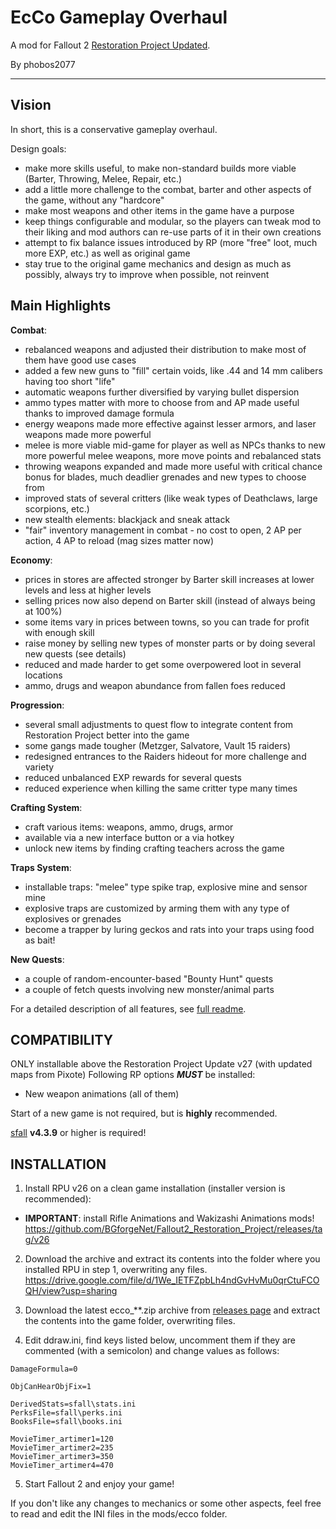 # EcCo Gameplay Overhaul

A mod for Fallout 2 [Restoration Project Updated](https://github.com/BGforgeNet/Fallout2_Restoration_Project).

By phobos2077

---


## Vision

In short, this is a conservative gameplay overhaul.

Design goals:
- make more skills useful, to make non-standard builds more viable (Barter, Throwing, Melee, Repair, etc.)
- add a little more challenge to the combat, barter and other aspects of the game, without any "hardcore"
- make most weapons and other items in the game have a purpose
- keep things configurable and modular, so the players can tweak mod to their liking and mod authors can re-use parts of it in their own creations
- attempt to fix balance issues introduced by RP (more "free" loot, much more EXP, etc.) as well as original game
- stay true to the original game mechanics and design as much as possibly, always try to improve when possible, not reinvent


## Main Highlights

**Combat**:
- rebalanced weapons and adjusted their distribution to make most of them have good use cases
- added a few new guns to "fill" certain voids, like .44 and 14 mm calibers having too short "life"
- automatic weapons further diversified by varying bullet dispersion
- ammo types matter with more to choose from and AP made useful thanks to improved damage formula
- energy weapons made more effective against lesser armors, and laser weapons made more powerful
- melee is more viable mid-game for player as well as NPCs thanks to new more powerful melee weapons, more move points and rebalanced stats
- throwing weapons expanded and made more useful with critical chance bonus for blades, much deadlier grenades and new types to choose from
- improved stats of several critters (like weak types of Deathclaws, large scorpions, etc.)
- new stealth elements: blackjack and sneak attack
- "fair" inventory management in combat - no cost to open, 2 AP per action, 4 AP to reload (mag sizes matter now)

**Economy**:
- prices in stores are affected stronger by Barter skill increases at lower levels and less at higher levels
- selling prices now also depend on Barter skill (instead of always being at 100%)
- some items vary in prices between towns, so you can trade for profit with enough skill
- raise money by selling new types of monster parts or by doing several new quests (see details)
- reduced and made harder to get some overpowered loot in several locations
- ammo, drugs and weapon abundance from fallen foes reduced

**Progression**:
- several small adjustments to quest flow to integrate content from Restoration Project better into the game
- some gangs made tougher (Metzger, Salvatore, Vault 15 raiders)
- redesigned entrances to the Raiders hideout for more challenge and variety
- reduced unbalanced EXP rewards for several quests
- reduced experience when killing the same critter type many times

**Crafting System**:
- craft various items: weapons, ammo, drugs, armor
- available via a new interface button or a via hotkey
- unlock new items by finding crafting teachers across the game

**Traps System**:
- installable traps: "melee" type spike trap, explosive mine and sensor mine
- explosive traps are customized by arming them with any type of explosives or grenades
- become a trapper by luring geckos and rats into your traps using food as bait!

**New Quests**:
- a couple of random-encounter-based "Bounty Hunt" quests
- a couple of fetch quests involving new monster/animal parts

For a detailed description of all features, see [full readme](https://github.com/phobos2077/fo2_ecco/blob/master/docs/ecco_readme.txt).

## COMPATIBILITY

ONLY installable above the Restoration Project Update v27 (with updated maps from Pixote)
Following RP options **_MUST_** be installed:
- New weapon animations (all of them)

Start of a new game is not required, but is **highly** recommended.

[sfall](https://github.com/sfall-team/sfall) **v4.3.9** or higher is required!

## INSTALLATION

1. Install RPU v26 on a clean game installation (installer version is recommended):
- **IMPORTANT**: install Rifle Animations and Wakizashi Animations mods!
https://github.com/BGforgeNet/Fallout2_Restoration_Project/releases/tag/v26

2. Download the archive and extract its contents into the folder where you installed RPU in step 1, overwriting any files.
https://drive.google.com/file/d/1We_IETFZpbLh4ndGvHvMu0qrCtuFCOQH/view?usp=sharing

3. Download the latest ecco_**.zip archive from [releases page](https://github.com/phobos2077/fo2_ecco/releases) and extract the contents into the game folder, overwriting files.

4. Edit ddraw.ini, find keys listed below, uncomment them if they are commented (with a semicolon) and change values as follows:
```
DamageFormula=0

ObjCanHearObjFix=1

DerivedStats=sfall\stats.ini
PerksFile=sfall\perks.ini
BooksFile=sfall\books.ini

MovieTimer_artimer1=120
MovieTimer_artimer2=235
MovieTimer_artimer3=350
MovieTimer_artimer4=470

```

5. Start Fallout 2 and enjoy your game!


If you don't like any changes to mechanics or some other aspects, feel free to read and edit the INI files in the mods/ecco folder.
